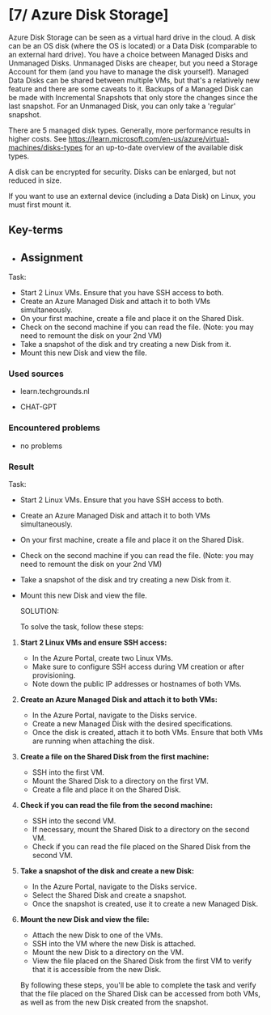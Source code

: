 # [7/ Azure Disk Storage]

Azure Disk Storage can be seen as a virtual hard drive in the cloud. A disk can be an OS disk (where the OS is located) or a Data Disk (comparable to an external hard drive). You have a choice between Managed Disks and Unmanaged Disks. Unmanaged Disks are cheaper, but you need a Storage Account for them (and you have to manage the disk yourself). Managed Data Disks can be shared between multiple VMs, but that's a relatively new feature and there are some caveats to it. Backups of a Managed Disk can be made with Incremental Snapshots that only store the changes since the last snapshot. For an Unmanaged Disk, you can only take a 'regular' snapshot.

There are 5 managed disk types. Generally, more performance results in higher costs. See https://learn.microsoft.com/en-us/azure/virtual-machines/disks-types for an up-to-date overview of the available disk types.

A disk can be encrypted for security. Disks can be enlarged, but not reduced in size.

If you want to use an external device (including a Data Disk) on Linux, you must first mount it.

## Key-terms

- ## Assignment

Task:

- Start 2 Linux VMs. Ensure that you have SSH access to both.
- Create an Azure Managed Disk and attach it to both VMs simultaneously.
- On your first machine, create a file and place it on the Shared Disk.
- Check on the second machine if you can read the file. (Note: you may need to remount the disk on your 2nd VM)
- Take a snapshot of the disk and try creating a new Disk from it.
- Mount this new Disk and view the file.

### Used sources

- learn.techgrounds.nl

- CHAT-GPT

### Encountered problems

- no problems

### Result

Task:

- Start 2 Linux VMs. Ensure that you have SSH access to both.
- Create an Azure Managed Disk and attach it to both VMs simultaneously.
- On your first machine, create a file and place it on the Shared Disk.
- Check on the second machine if you can read the file. (Note: you may need to remount the disk on your 2nd VM)
- Take a snapshot of the disk and try creating a new Disk from it.
- Mount this new Disk and view the file.

  SOLUTION:

  To solve the task, follow these steps:

1. **Start 2 Linux VMs and ensure SSH access:**
   
   - In the Azure Portal, create two Linux VMs.
   - Make sure to configure SSH access during VM creation or after provisioning.
   - Note down the public IP addresses or hostnames of both VMs.

2. **Create an Azure Managed Disk and attach it to both VMs:**
   
   - In the Azure Portal, navigate to the Disks service.
   - Create a new Managed Disk with the desired specifications.
   - Once the disk is created, attach it to both VMs. Ensure that both VMs are running when attaching the disk.

3. **Create a file on the Shared Disk from the first machine:**
   
   - SSH into the first VM.
   - Mount the Shared Disk to a directory on the first VM.
   - Create a file and place it on the Shared Disk.

4. **Check if you can read the file from the second machine:**
   
   - SSH into the second VM.
   - If necessary, mount the Shared Disk to a directory on the second VM.
   - Check if you can read the file placed on the Shared Disk from the second VM.

5. **Take a snapshot of the disk and create a new Disk:**
   
   - In the Azure Portal, navigate to the Disks service.
   - Select the Shared Disk and create a snapshot.
   - Once the snapshot is created, use it to create a new Managed Disk.

6. **Mount the new Disk and view the file:**
   
   - Attach the new Disk to one of the VMs.
   - SSH into the VM where the new Disk is attached.
   - Mount the new Disk to a directory on the VM.
   - View the file placed on the Shared Disk from the first VM to verify that it is accessible from the new Disk.
   
   By following these steps, you'll be able to complete the task and verify that the file placed on the Shared Disk can be accessed from both VMs, as well as from the new Disk created from the snapshot.